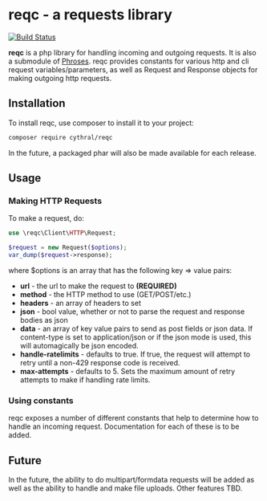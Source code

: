 # reqc - a requests library
[![Build Status](https://travis-ci.org/cythral/reqc.svg?branch=master)](https://travis-ci.org/cythral/reqc)

**reqc** is a php library for handling incoming and outgoing requests.  It is also a submodule of [Phroses](https://github.com/Cythral/Phroses).  reqc provides constants for various http and cli request variables/parameters, as well as Request and Response objects for making outgoing http requests.

## Installation
To install reqc, use composer to install it to your project:

```bash
composer require cythral/reqc
```

In the future, a packaged phar will also be made available for each release.

## Usage
### Making HTTP Requests
To make a request, do:

```php
use \reqc\Client\HTTP\Request;

$request = new Request($options);
var_dump($request->response);
```

where $options is an array that has the following key => value pairs:

- **url** - the url to make the request to **(REQUIRED)**
- **method** - the HTTP method to use (GET/POST/etc.)
- **headers** - an array of headers to set
- **json** - bool value, whether or not to parse the request and response bodies as json
- **data** - an array of key value pairs to send as post fields or json data.  If content-type is set to application/json or if the json mode is used, this will automagically be json encoded.
- **handle-ratelimits** - defaults to true.  If true, the request will attempt to retry until a non-429 response code is received.
- **max-attempts** - defaults to 5.  Sets the maximum amount of retry attempts to make if handling rate limits.

### Using constants
reqc exposes a number of different constants that help to determine how to handle an incoming request. Documentation for each of these is to be added.


## Future
In the future, the ability to do multipart/formdata requests will be added as well as the ability to handle and make file uploads.  Other features TBD.
